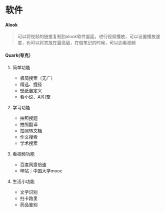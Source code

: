 # 软件

#### Alook

> 可以将视频的链接复制到alook软件里面，进行视频播放，可以设置播放速度，也可以将其放在最高层，在做笔记的时候，可以边看视频

#### Quark(夸克）

1. 简单功能

    - 极简搜索（无广）
    - 精选、捷径
    - 壁纸自定义
    - 看小说、AI引擎

2. 学习功能

    - 拍照搜题
    - 拍照翻译
    - 拍照转文档
    - 作文搜索
    - 学术搜索

3. 看视频功能

    - 百度网盘倍速
    - 哔站｜中国大学mooc

4. 生活小功能

    - 文字识别
    - 扫卡路里
    - 药品鉴别



